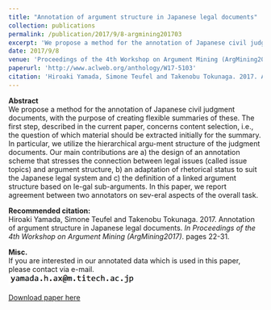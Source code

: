 ```yaml
---
title: "Annotation of argument structure in Japanese legal documents"
collection: publications
permalink: /publication/2017/9/8-argmining201703
excerpt: 'We propose a method for the annotation of Japanese civil judgment documents, with the purpose of creating flexible summaries of these. The first step, described in the current paper, concerns content selection, i.e., the question of which material should be extracted initially for the summary. In particular, we utilize the hierarchical argu-ment structure of the judgment documents. Our main contributions are a) the design of an annotation scheme that stresses the connection between legal issues (called issue topics) and argument structure, b) an adaptation of rhetorical status to suit the Japanese legal system and c) the definition of a linked argument structure based on le-gal sub-arguments. In this paper, we report agreement between two annotators on sev-eral aspects of the overall task.'
date: 2017/9/8
venue: 'Proceedings of the 4th Workshop on Argument Mining (ArgMining2017)'
paperurl: 'http://www.aclweb.org/anthology/W17-5103'
citation: 'Hiroaki Yamada, Simone Teufel and Takenobu Tokunaga. 2017. Annotation of argument structure in Japanese legal documents.  <i>In Proceedings of the 4th Workshop on Argument Mining (ArgMining2017)</i>. pages 22-31.'
---
```

**Abstract**   
We propose a method for the annotation of Japanese civil judgment documents, with the purpose of creating flexible summaries of these. The first step, described in the current paper, concerns content selection, i.e., the question of which material should be extracted initially for the summary. In particular, we utilize the hierarchical argu-ment structure of the judgment documents. Our main contributions are a) the design of an annotation scheme that stresses the connection between legal issues (called issue topics) and argument structure, b) an adaptation of rhetorical status to suit the Japanese legal system and c) the definition of a linked argument structure based on le-gal sub-arguments. In this paper, we report agreement between two annotators on sev-eral aspects of the overall task.

**Recommended citation:**   
Hiroaki Yamada, Simone Teufel and Takenobu Tokunaga. 2017. Annotation of argument structure in Japanese legal documents.  <i>In Proceedings of the 4th Workshop on Argument Mining (ArgMining2017)</i>. pages 22-31.

**Misc.**   
If you are interested in our annotated data which is used in this paper, please contact via e-mail.  
<img src="/images/eaddress.png" width="250px">

<a href='http://www.aclweb.org/anthology/W17-5103'>Download paper here</a>
